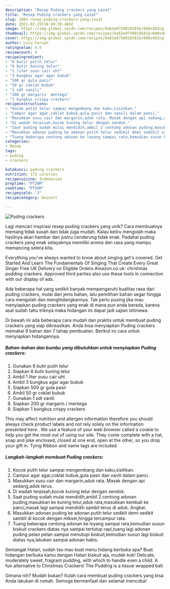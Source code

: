 ```yaml
---
description: "Resep Puding crackers yang Lezat"
title: "Resep Puding crackers yang Lezat"
slug: 1881-resep-puding-crackers-yang-lezat
date: 2021-02-25T16:49:39.469Z
image: https://img-global.cpcdn.com/recipes/8a63e0750018581b/680x482cq70/puding-crackers-foto-resep-utama.jpg
thumbnail: https://img-global.cpcdn.com/recipes/8a63e0750018581b/680x482cq70/puding-crackers-foto-resep-utama.jpg
cover: https://img-global.cpcdn.com/recipes/8a63e0750018581b/680x482cq70/puding-crackers-foto-resep-utama.jpg
author: Lulu Carson
ratingvalue: 4.5
reviewcount: 4
recipeingredient:
- "6 butir putih telur"
- "6 butir kuning telur"
- "1 liter susu cair uht"
- "3 bungkus agar agar bubuk"
- "500 gr gula pasir"
- "50 gr coklat bubuk"
- "1 sdt vanili"
- "200 gr margarin  mentega"
- "1 bungkus crispy crackers"
recipeinstructions:
- "Kocok putih telur sampai mengembang dan kaku,sisihkan."
- "Campur agar agar,coklat bubuk,gula pasir dan vanili dalam panci."
- "Masukkan susu cair dan margarin,aduk rata. Masak dengan api sedang,aduk terus."
- "Di wadah terpisah,kocok kuning telur dengan sendok."
- "Saat puding sudah mulai mendidih,ambil 2 centong adonan puding,masukkan ke kuning telur,aduk rata,masukkan kembali ke panci,masak lagi sampai mendidih sambil terus di aduk. Angkat."
- "Masukkan adonan puding ke adonan putih telur sedikit demi sedikit sambil di kocok dengan mikser,hingga tercampur rata."
- "Tuang beberapa centong adonan ke loyang sampai rata,kemudian susun biskuit crackers diatas nya sampai tertutup rapi,tuang lagi adonan puding pelan pelan sampai menutupi biskuit,kemudian susun lagi biskuit diatas nya,lakukan sampai adonan habis."
categories:
- Resep
tags:
- puding
- crackers

katakunci: puding crackers 
nutrition: 173 calories
recipecuisine: Indonesian
preptime: "PT20M"
cooktime: "PT56M"
recipeyield: "3"
recipecategory: Dessert

---
```



![Puding crackers](https://img-global.cpcdn.com/recipes/8a63e0750018581b/680x482cq70/puding-crackers-foto-resep-utama.jpg)

Lagi mencari inspirasi resep puding crackers yang unik? Cara membuatnya memang tidak susah dan tidak juga mudah. Kalau keliru mengolah maka hasilnya akan hambar dan justru cenderung tidak enak. Padahal puding crackers yang enak selayaknya memiliki aroma dan rasa yang mampu memancing selera kita.

Everything you&#39;ve always wanted to know about singing get&#39;s covered. Get Started And Learn The Fundamentals Of Singing That Create Every Great Singer Free UK Delivery on Eligible Orders Amazon.co.uk: christmas pudding crackers. Approved third parties also use these tools in connection with our display of ads.

Ada beberapa hal yang sedikit banyak mempengaruhi kualitas rasa dari puding crackers, mulai dari jenis bahan, lalu pemilihan bahan segar hingga cara mengolah dan menghidangkannya. Tak perlu pusing jika mau menyiapkan puding crackers yang enak di mana pun anda berada, karena asal sudah tahu triknya maka hidangan ini dapat jadi sajian istimewa.


Di bawah ini ada beberapa cara mudah dan praktis untuk membuat puding crackers yang siap dikreasikan. Anda bisa menyiapkan Puding crackers memakai 9 bahan dan 7 tahap pembuatan. Berikut ini cara untuk menyiapkan hidangannya.

<!--inarticleads1-->

##### Bahan-bahan dan bumbu yang dibutuhkan untuk menyiapkan Puding crackers:

1. Gunakan 6 butir putih telur
1. Siapkan 6 butir kuning telur
1. Ambil 1 liter susu cair uht
1. Ambil 3 bungkus agar agar bubuk
1. Siapkan 500 gr gula pasir
1. Ambil 50 gr coklat bubuk
1. Gunakan 1 sdt vanili
1. Siapkan 200 gr margarin / mentega
1. Siapkan 1 bungkus crispy crackers


This may affect nutrition and allergen information therefore you should always check product labels and not rely solely on the information presented here.. We use a feature of your web browser called a cookie to help you get the most out of using our site. They come complete with a hat, snap and joke enclosed, closed at one end, open at the other, so you drop your gift in. Tying Ribbon and name tags are included. 

<!--inarticleads2-->

##### Langkah-langkah membuat Puding crackers:

1. Kocok putih telur sampai mengembang dan kaku,sisihkan.
1. Campur agar agar,coklat bubuk,gula pasir dan vanili dalam panci.
1. Masukkan susu cair dan margarin,aduk rata. Masak dengan api sedang,aduk terus.
1. Di wadah terpisah,kocok kuning telur dengan sendok.
1. Saat puding sudah mulai mendidih,ambil 2 centong adonan puding,masukkan ke kuning telur,aduk rata,masukkan kembali ke panci,masak lagi sampai mendidih sambil terus di aduk. Angkat.
1. Masukkan adonan puding ke adonan putih telur sedikit demi sedikit sambil di kocok dengan mikser,hingga tercampur rata.
1. Tuang beberapa centong adonan ke loyang sampai rata,kemudian susun biskuit crackers diatas nya sampai tertutup rapi,tuang lagi adonan puding pelan pelan sampai menutupi biskuit,kemudian susun lagi biskuit diatas nya,lakukan sampai adonan habis.


Semangat Hatari, sudah tau mau buat menu hidang berbuka apa? Buat hidangan berbuka kamu dengan Hatari biskuit aja, mudah kok! Delicate, moderately sweet, fragrant pudding, with which to handle even a child. A fun alternative to Christmas Crackers! The Pudding is a tissue wrapped ball. 

Gimana nih? Mudah bukan? Itulah cara membuat puding crackers yang bisa Anda lakukan di rumah. Semoga bermanfaat dan selamat mencoba!
